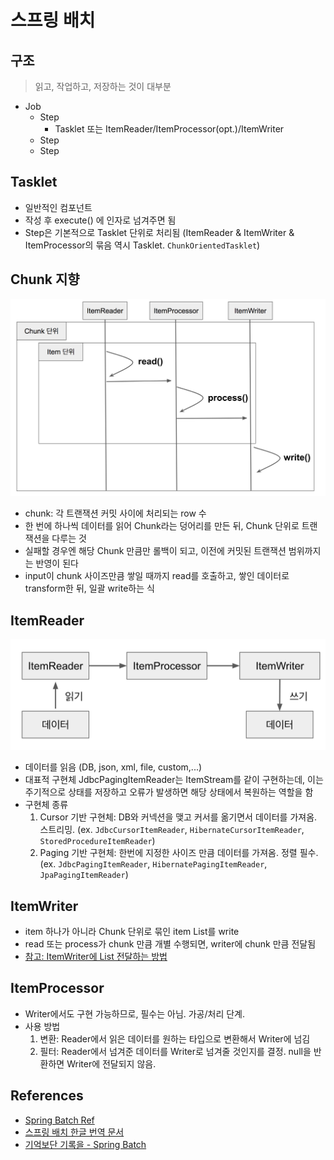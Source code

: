 # 스프링 배치

## 구조
> 읽고, 작업하고, 저장하는 것이 대부분
- Job
  - Step
    - Tasklet 또는 ItemReader/ItemProcessor(opt.)/ItemWriter
  - Step
  - Step


## Tasklet
- 일반적인 컴포넌트
- 작성 후 execute() 에 인자로 넘겨주면 됨
- Step은 기본적으로 Tasklet 단위로 처리됨 (ItemReader & ItemWriter & ItemProcessor의 묶음 역시 Tasklet. `ChunkOrientedTasklet`)


## Chunk 지향
![chunk](../images/spring_batch_01.png)
- chunk: 각 트랜잭션 커밋 사이에 처리되는 row 수
- 한 번에 하나씩 데이터를 읽어 Chunk라는 덩어리를 만든 뒤, Chunk 단위로 트랜잭션을 다루는 것
- 실패할 경우엔 해당 Chunk 만큼만 롤백이 되고, 이전에 커밋된 트랜잭션 범위까지는 반영이 된다
- input이 chunk 사이즈만큼 쌓일 때까지 read를 호출하고, 쌓인 데이터로 transform한 뒤, 일괄 write하는 식


## ItemReader
![itemreader](../images/spring_batch_02.png)
- 데이터를 읽음 (DB, json, xml, file, custom,...)
- 대표적 구현체 JdbcPagingItemReader는 ItemStream를 같이 구현하는데, 이는 주기적으로 상태를 저장하고 오류가 발생하면 해당 상태에서 복원하는 역할을 함
- 구현체 종류
    1. Cursor 기반 구현체: DB와 커넥션을 맺고 커서를 옮기면서 데이터를 가져옴. 스트리밍. (ex. `JdbcCursorItemReader`, `HibernateCursorItemReader`, `StoredProcedureItemReader`)
    2. Paging 기반 구현체: 한번에 지정한 사이즈 만큼 데이터를 가져옴. 정렬 필수. (ex. `JdbcPagingItemReader`, `HibernatePagingItemReader`, `JpaPagingItemReader`)


## ItemWriter
- item 하나가 아니라 Chunk 단위로 묶인 item List를 write
- read 또는 process가 chunk 만큼 개별 수행되면, writer에 chunk 만큼 전달됨
- [참고: ItemWriter에 List 전달하는 방법](https://jojoldu.tistory.com/140)


## ItemProcessor
- Writer에서도 구현 가능하므로, 필수는 아님. 가공/처리 단계.
- 사용 방법
    1. 변환: Reader에서 읽은 데이터를 원하는 타입으로 변환해서 Writer에 넘김
    2. 필터: Reader에서 넘겨준 데이터를 Writer로 넘겨줄 것인지를 결정. null을 반환하면 Writer에 전달되지 않음. 


## References
- [Spring Batch Ref](https://docs.spring.io/spring-batch/docs/4.2.x/reference/html/index-single.html)
- [스프링 배치 한글 번역 문서](https://godekdls.github.io/Spring%20Batch/contents/)
- [기억보단 기록을 - Spring Batch](https://jojoldu.tistory.com/category/Spring%20Batch)